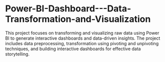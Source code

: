 # Power-BI-Dashboard---Data-Transformation-and-Visualization
This project focuses on transforming and visualizing raw data using Power BI to generate interactive dashboards and data-driven insights. The project includes data preprocessing, transformation using pivoting and unpivoting techniques, and building interactive dashboards for effective data storytelling.
